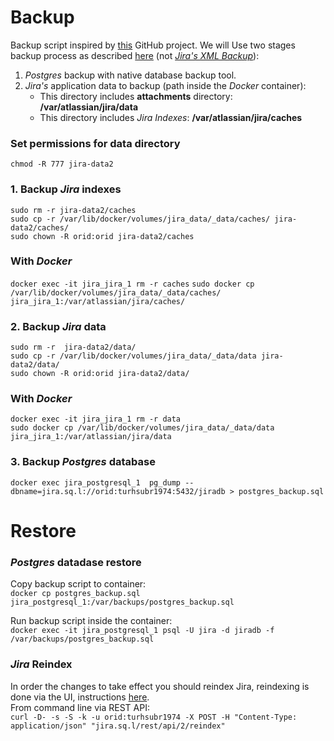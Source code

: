 # Backup 
Backup script inspired by [this](https://github.com/puppetlabs/jira-backup) GitHub project.
We will Use two stages backup process as described [here](https://confluence.atlassian.com/adminjiraserver071/backing-up-data-802592964.html) (not [_Jira's XML Backup_](https://confluence.atlassian.com/adminjiraserver071/automating-jira-application-backups-802592966.html)):

1. _Postgres_ backup with native database backup tool.
2. _Jira's_ application data to backup (path inside the _Docker_ container):
    - This directory includes **attachments** directory: **/var/atlassian/jira/data**
    - This directory includes _Jira Indexes_: **/var/atlassian/jira/caches**  

### Set permissions for data directory

`chmod -R 777 jira-data2`    

### 1. Backup _Jira_ indexes
`sudo rm -r jira-data2/caches`  
`sudo cp -r /var/lib/docker/volumes/jira_data/_data/caches/ jira-data2/caches/`  
`sudo chown -R orid:orid jira-data2/caches`  

### With _Docker_
`docker exec -it jira_jira_1 rm -r caches`
`sudo docker cp /var/lib/docker/volumes/jira_data/_data/caches/ jira_jira_1:/var/atlassian/jira/caches/`  



### 2. Backup _Jira_ data
`sudo rm -r  jira-data2/data/`  
`sudo cp -r /var/lib/docker/volumes/jira_data/_data/data jira-data2/data/`    
`sudo chown -R orid:orid jira-data2/data/`  


### With _Docker_
`docker exec -it jira_jira_1 rm -r data`  
`sudo docker cp /var/lib/docker/volumes/jira_data/_data/data jira_jira_1:/var/atlassian/jira/data`  

### 3. Backup _Postgres_ database
`docker exec jira_postgresql_1  pg_dump --dbname=jira.sq.l://orid:turhsubr1974:5432/jiradb > postgres_backup.sql`

# Restore
### _Postgres_ datadase restore
Copy backup script to container:  
`docker cp postgres_backup.sql jira_postgresql_1:/var/backups/postgres_backup.sql`  

Run backup script inside the container:  
`docker exec -it jira_postgresql_1 psql -U jira -d jiradb -f /var/backups/postgres_backup.sql`  

### _Jira_ Reindex
In order the changes to take effect you should reindex Jira, reindexing is done via the UI, instructions [here](https://confluence.atlassian.com/adminjiraserver073/search-indexing-861253852.html).  
From command line via REST API:  
`curl -D- -s -S -k -u orid:turhsubr1974 -X POST -H "Content-Type: application/json" "jira.sq.l/rest/api/2/reindex"`  